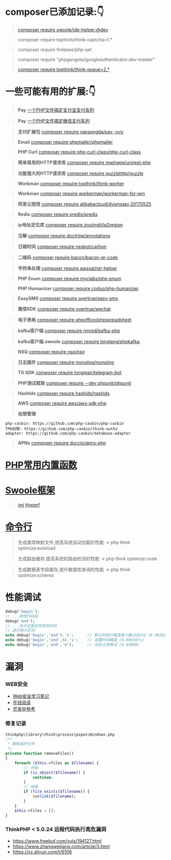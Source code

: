 # composer已添加记录:👇

> [composer require swoole/ide-helper:@dev](https://www.cnblogs.com/houdj/p/7730147.html)

> composer require topthink/think-captcha=1.*

> composer require firebase/php-jwt

> composer require "phpgangsta/googleauthenticator:dev-master"

> [composer require topthink/think-queue=2.*](https://www.cnblogs.com/gyfluck/p/14024580.html)

# 一些可能有用的扩展:👇

> **Pay** [一个PHP文件搞定支付宝支付系列](https://github.com/dedemao/alipay)

> **Pay** [一个PHP文件搞定微信支付系列](https://github.com/dedemao/weixinPay)

> **支付扩展包** [composer require yansongda/pay -vvv](https://github.com/yansongda/pay)

> **Email** [composer require phpmailer/phpmailer](https://packagist.org/packages/phpmailer/phpmailer)

> **PHP Curl** [composer require php-curl-class/php-curl-class](https://github.com/php-curl-class/php-curl-class)

> **简单易用的HTTP请求库** [composer require mashape/unirest-php](https://github.com/Kong/unirest-php)

> **功能强大的HTTP请求库** [composer require guzzlehttp/guzzle](https://blog.csdn.net/weixin_43967933/article/details/89094935)

> **Workman** [composer require topthink/think-worker](https://www.kancloud.cn/manual/thinkphp5/235128)

> **Workman** [composer require workerman/workerman-for-win](http://doc.workerman.net/install/install.html)

> **阿里云短信** [composer require alibabacloud/dysmsapi-20170525](https://help.aliyun.com/document_detail/215762.html?spm=a2c4g.11186623.6.661.8bdb40cdR45lKi)

> **Redis** [composer require predis/predis](http://packagist.p2hp.com/packages/predis/predis)

> **ip地址定位库** [composer require zoujingli/ip2region](https://github.com/zoujingli/ip2region)

> **注解** [composer require doctrine/annotations](https://hyperf.wiki/2.1/#/zh-cn/annotation)

> **日期时间** [composer require nesbot/carbon](https://www.cnblogs.com/qinsilandiao/p/10871551.html)

> **二维码** [composer require bacon/bacon-qr-code](https://github.com/Bacon/BaconQrCode)

> **字符串处理** [composer require awssat/str-helper](https://github.com/awssat/str-helper)

> **PHP Enum** [composer require myclabs/php-enum](https://github.com/myclabs/php-enum)

> **PHP Humanizer** [composer require coduo/php-humanizer](https://github.com/coduo/php-humanizer)

> **EasySMS** [composer require overtrue/easy-sms](https://github.com/overtrue/easy-sms)

> **微信SDK** [composer require overtrue/wechat](https://github.com/overtrue/wechat)

> **电子表格** [composer require phpoffice/phpspreadsheet](https://github.com/phpoffice/phpspreadsheet)

> **kafka客户端** [composer require nmred/kafka-php](https://github.com/weiboad/kafka-php)

> **kafka客户端.swoole** [composer require longlang/phpkafka](https://github.com/swoole/phpkafka)

> **NSQ** [composer require nsq/nsq](https://github.com/nsqphp/nsqphp)

> **日志插件** [composer require monolog/monolog](https://www.cnblogs.com/jiqing9006/p/9233417.html)

> **TG SDK** [composer require longman/telegram-bot](https://github.com/php-telegram-bot/core)

> **PHP测试框架** [composer require --dev phpunit/phpunit](http://www.phpunit.cn/)

> **HashIds** [composer require hashids/hashids](http://packagist.p2hp.com/packages/hashids/hashids)

> **AWS** [composer require aws/aws-sdk-php](https://docs.aws.amazon.com/zh_cn/sdk-for-php/index.html)

> **权限管理** 
```
php-casbin: https://github.com/php-casbin/php-casbin
TP6权限: https://github.com/php-casbin/think-authz
adapter: https://github.com/php-casbin/database-adapter
```

> **APNs** [composer require duccio/apns-php](https://github.com/immobiliare/ApnsPHP)

# [PHP常用内置函数](docs/一些笔记/PHP常用内置函数.md)

# [Swoole框架](https://www.swoole.com/)

> [imi](https://www.imiphp.com/)
> [Hyperf](https://www.hyperf.io/)

# [命令行](https://www.kancloud.cn/manual/thinkphp5/122951)

> 生成类库映射文件,提高系统自动加载的性能   -> php think optimize:autoload

> 生成路由缓存,提高系统的路由检测的性能     -> php think optimize:route

> 生成数据表字段缓存,提升数据库查询的性能   -> php think optimize:schema

# 性能调试

```php
debug('begin');
// ...其他代码段
debug('end');
// ...也许这里还有其他代码
// 进行统计区间
echo debug('begin','end').'s';      // 默认的统计精度是小数点后4位 (0.0056s)
echo debug('begin','end',6).'s';    // 设置时间精度 (0.005587s)
echo debug('begin','end','m');      // 内存占用情况 (0.838KB)
```

# 漏洞

### WEB安全
- [Web安全学习笔记](https://github.com/LyleMi/Learn-Web-Hacking)
- [在线阅读](https://websec.readthedocs.io/zh/latest/)
- [开发中参考](https://www.kancloud.cn/manual/thinkphp5/268462)

### 修复记录
```php
thinkphp\library\think\process\pipes\Windows.php
/**
 * 删除临时文件
 */
private function removeFiles()
{
    foreach ($this->files as $filename) {
        // 开始
        if (is_object($filename)) {
            continue;
        }
        // 结束
        if (file_exists($filename)) {
            @unlink($filename);
        }
    }
    $this->files = [];
}
```

### ThinkPHP < 5.0.24 远程代码执行高危漏洞
- https://www.freebuf.com/vuls/194127.html
- https://www.zhangweijiang.com/article/3.html
- https://xz.aliyun.com/t/6106